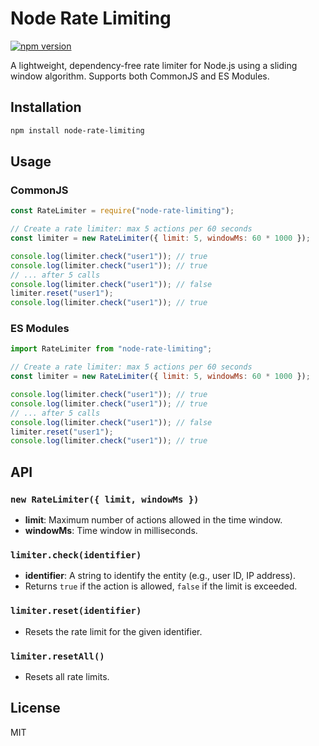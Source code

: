 # Node Rate Limiting

[![npm version](https://badge.fury.io/js/node-rate-limiting.svg)](https://npmjs.com/package/node-rate-limiting)

A lightweight, dependency-free rate limiter for Node.js using a sliding window algorithm. Supports both CommonJS and ES Modules.

## Installation

```bash
npm install node-rate-limiting
```

## Usage

### CommonJS

```javascript
const RateLimiter = require("node-rate-limiting");

// Create a rate limiter: max 5 actions per 60 seconds
const limiter = new RateLimiter({ limit: 5, windowMs: 60 * 1000 });

console.log(limiter.check("user1")); // true
console.log(limiter.check("user1")); // true
// ... after 5 calls
console.log(limiter.check("user1")); // false
limiter.reset("user1");
console.log(limiter.check("user1")); // true
```

### ES Modules

```javascript
import RateLimiter from "node-rate-limiting";

// Create a rate limiter: max 5 actions per 60 seconds
const limiter = new RateLimiter({ limit: 5, windowMs: 60 * 1000 });

console.log(limiter.check("user1")); // true
console.log(limiter.check("user1")); // true
// ... after 5 calls
console.log(limiter.check("user1")); // false
limiter.reset("user1");
console.log(limiter.check("user1")); // true
```

## API

### `new RateLimiter({ limit, windowMs })`

- **limit**: Maximum number of actions allowed in the time window.
- **windowMs**: Time window in milliseconds.

### `limiter.check(identifier)`

- **identifier**: A string to identify the entity (e.g., user ID, IP address).
- Returns `true` if the action is allowed, `false` if the limit is exceeded.

### `limiter.reset(identifier)`

- Resets the rate limit for the given identifier.

### `limiter.resetAll()`

- Resets all rate limits.

## License

MIT
